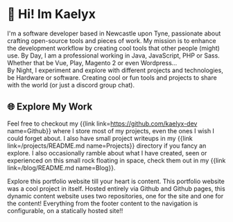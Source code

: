 # 👋 Hi! Im Kaelyx

I'm a software developer based in Newcastle upon Tyne, passionate about crafting open-source tools and pieces of work. My mission is to enhance the development workflow by creating cool tools that other people (might) use.
By Day, I am a professional working in Java, JavaScript, PHP or Sass. Whether that be Vue, Play, Magento 2 or even  Wordpress...<br>
By Night, I experiment and explore with different projects and technologies, be Hardware or software. Creating cool or fun tools and projects to share with the world (or just a discord group chat).<br>

## 🌐 Explore My Work
Feel free to checkout my {{link link=https://github.com/kaelyx-dev name=Github}} where I store most of my projects, even the ones I wish I could forget about. I also have small project writeups in my {{link link=/projects/README.md name=Projects}} directory if you fancy an explore. I also occasionally ramble about what I have created, seen or experienced on this small rock floating in space, check them out in my {{link link=/blog/README.md name=Blog}}.

Explore this portfolio website till your heart is content. This portfolio website was a cool project in itself. Hosted entirely via Github and Github pages, this dynamic content website uses two repositories, one for the site and one for the content! Everything from the footer content to the navigation is configurable, on a statically hosted site!!
